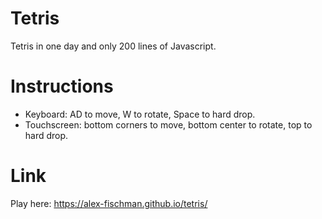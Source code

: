 # Tetris
Tetris in one day and only 200 lines of Javascript.

# Instructions
- Keyboard: AD to move, W to rotate, Space to hard drop.
- Touchscreen: bottom corners to move, bottom center to rotate, top to hard drop.

# Link
Play here: https://alex-fischman.github.io/tetris/

